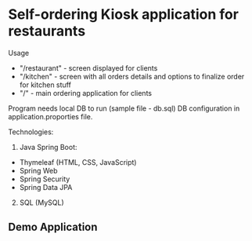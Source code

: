 # Self-ordering Kiosk application for restaurants

Usage
- "/restaurant" - screen displayed for clients
- "/kitchen" - screen with all orders details and options to finalize order for kitchen stuff
- "/" - main ordering application for clients

Program needs local DB to run (sample file - db.sql)
DB configuration in application.proporties file.

Technologies:
1. Java Spring Boot: 
  -	Thymeleaf (HTML, CSS, JavaScript)
  -	Spring Web
  -	Spring Security
  -	Spring Data JPA
2.	SQL (MySQL)

## Demo Application


